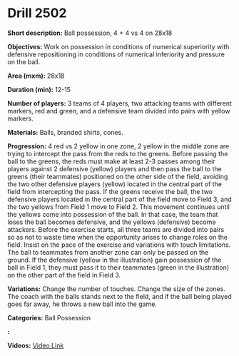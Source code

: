 # Drill 2502

**Short description:**
Ball possession, 4 + 4 vs 4 on 28x18

**Objectives:**
Work on possession in conditions of numerical superiority with defensive repositioning in conditions of numerical inferiority and pressure on the ball.

**Area (mxm):**
28x18

**Duration (min):**
12-15

**Number of players:**
3 teams of 4 players, two attacking teams with different markers, red and green, and a defensive team divided into pairs with yellow markers.

**Materials:**
Balls, branded shirts, cones.

**Progression:**
4 red vs 2 yellow in one zone, 2 yellow in the middle zone are trying to intercept the pass from the reds to the greens. Before passing the ball to the greens, the reds must make at least 2-3 passes among their players against 2 defensive (yellow) players and then pass the ball to the greens (their teammates) positioned on the other side of the field, avoiding the two other defensive players (yellow) located in the central part of the field from intercepting the pass. If the greens receive the ball, the two defensive players located in the central part of the field move to Field 3, and the two yellows from Field 1 move to Field 2. This movement continues until the yellows come into possession of the ball. In that case, the team that loses the ball becomes defensive, and the yellows (defensive) become attackers. Before the exercise starts, all three teams are divided into pairs so as not to waste time when the opportunity arises to change roles on the field. Insist on the pace of the exercise and variations with touch limitations. The ball to teammates from another zone can only be passed on the ground. If the defensive (yellow in the illustration) gain possession of the ball in Field 1, they must pass it to their teammates (green in the illustration) on the other part of the field in Field 3.

**Variations:**
Change the number of touches. Change the size of the zones. The coach with the balls stands next to the field, and if the ball being played goes far away, he throws a new ball into the game.

**Categories:**
Ball Possession

**:**


**Videos:**
[Video Link](https://www.youtube.com/embed/lOh8dhfk3Tg)

